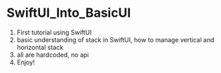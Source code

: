 # SwiftUI_Into_BasicUI

1. First tutorial using SwiftUI
2. basic understanding of stack in SwiftUI, how to manage vertical and horizontal stack
3. all are hardcoded, no api
4. Enjoy!
